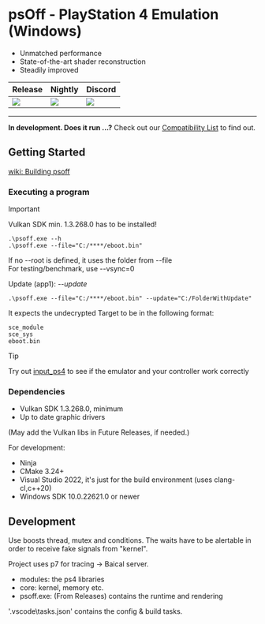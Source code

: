 # psOff - PlayStation 4 Emulation (Windows)
* Unmatched performance
* State-of-the-art shader reconstruction
* Steadily improved


| Release | Nightly | Discord |
|---------|----------|---------|
| [<img src="https://github.com/SysRay/psOff_public/actions/workflows/build.yml/badge.svg?branch=main"/>](https://github.com/SysRay/psOff_public/releases) | [<img src="https://github.com/SysRay/psOff_public/actions/workflows/build.yml/badge.svg?branch=features"/>](https://github.com/SysRay/psOff_public/actions/workflows/build.yml?query=branch%3Afeatures) | [<img src="https://img.shields.io/discord/1215784508708749322?color=5865F2&label=ps_off&logo=discord&logoColor=white"/>](https://discord.gg/Jd2AuBN6eW) |

</div>

  ---


**In development. Does it run ...?** Check out our [Compatibility List](https://github.com/SysRay/psOff_compatibility/issues) to find out.

## Getting Started
[wiki: Building psoff](https://github.com/SysRay/psOff_public/wiki/Building-psOff-from-scratch)

### Executing a program
> [!IMPORTANT]  
> Vulkan SDK min. 1.3.268.0 has to be installed!

```
.\psoff.exe --h
.\psoff.exe --file="C:/****/eboot.bin"
```
If no --root is defined, it uses the folder from --file \
For testing/benchmark, use --vsync=0

Update (app1):  _--update_
```
.\psoff.exe --file="C:/****/eboot.bin" --update="C:/FolderWithUpdate"
```

It expects the undecrypted Target to be in the following format:
```
sce_module
sce_sys
eboot.bin
```
> [!TIP]
> Try out [input_ps4](https://github.com/igor725/input_ps4) to see if the emulator and your controller work correctly

### Dependencies
+ Vulkan SDK 1.3.268.0, minimum
+ Up to date graphic drivers

(May add the Vulkan libs in Future Releases, if needed.)

For development:

+ Ninja
+ CMake 3.24+
+ Visual Studio 2022, it's just for the build environment (uses clang-cl,c++20)
+ Windows SDK 10.0.22621.0 or newer

## Development

Use boosts thread, mutex and conditions. The waits have to be alertable in order to receive fake signals from "kernel".

Project uses p7 for tracing -> Baical server.

* modules: the ps4 libraries
* core: kernel, memory etc.
* psoff.exe: (From Releases) contains the runtime and rendering

'.vscode\tasks.json' contains the config & build tasks.

